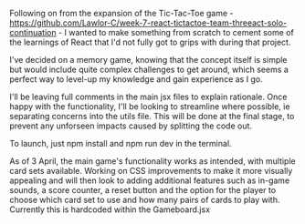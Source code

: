 Following on from the expansion of the Tic-Tac-Toe game - https://github.com/Lawlor-C/week-7-react-tictactoe-team-threeact-solo-continuation - I wanted to make something from scratch to cement some of the learnings of React that I'd not fully got to grips with during that project.

I've decided on a memory game, knowing that the concept itself is simple but would include quite complex challenges to get around, which seems a perfect way to level-up my knowledge and gain experience as I go.

I'll be leaving full comments in the main jsx files to explain rationale. Once happy with the functionality, I'll be looking to streamline where possible, ie separating concerns into the utils file. This will be done at the final stage, to prevent any unforseen impacts caused by splitting the code out.

To launch, just npm install and npm run dev in the terminal.

As of 3 April, the main game's functionality works as intended, with multiple card sets available. Working on CSS improvements to make it more visually appealing and will then look to adding additional features such as in-game sounds, a score counter, a reset button and the option for the player to choose which card set to use and how many pairs of cards to play with. Currently this is hardcoded within the Gameboard.jsx